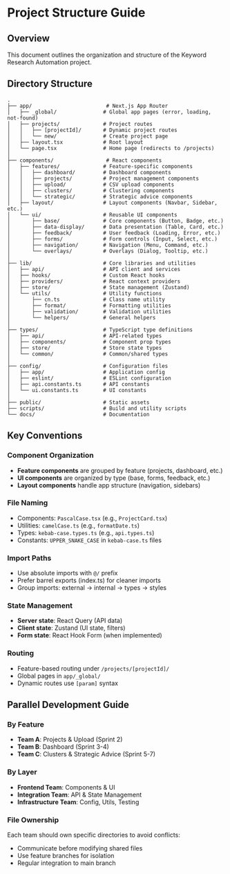 # Project Structure Guide

## Overview
This document outlines the organization and structure of the Keyword Research Automation project.

## Directory Structure

```
.
├── app/                        # Next.js App Router
│   ├── _global/               # Global app pages (error, loading, not-found)
│   ├── projects/              # Project routes
│   │   ├── [projectId]/       # Dynamic project routes
│   │   └── new/               # Create project page
│   ├── layout.tsx             # Root layout
│   └── page.tsx               # Home page (redirects to /projects)
│
├── components/                 # React components
│   ├── features/              # Feature-specific components
│   │   ├── dashboard/         # Dashboard components
│   │   ├── projects/          # Project management components
│   │   ├── upload/            # CSV upload components
│   │   ├── clusters/          # Clustering components
│   │   └── strategic/         # Strategic advice components
│   ├── layout/                # Layout components (Navbar, Sidebar, etc.)
│   └── ui/                    # Reusable UI components
│       ├── base/              # Core components (Button, Badge, etc.)
│       ├── data-display/      # Data presentation (Table, Card, etc.)
│       ├── feedback/          # User feedback (Loading, Error, etc.)
│       ├── forms/             # Form controls (Input, Select, etc.)
│       ├── navigation/        # Navigation (Menu, Command, etc.)
│       └── overlays/          # Overlays (Dialog, Tooltip, etc.)
│
├── lib/                       # Core libraries and utilities
│   ├── api/                   # API client and services
│   ├── hooks/                 # Custom React hooks
│   ├── providers/             # React context providers
│   ├── store/                 # State management (Zustand)
│   └── utils/                 # Utility functions
│       ├── cn.ts              # Class name utility
│       ├── format/            # Formatting utilities
│       ├── validation/        # Validation utilities
│       └── helpers/           # General helpers
│
├── types/                     # TypeScript type definitions
│   ├── api/                   # API-related types
│   ├── components/            # Component prop types
│   ├── store/                 # Store state types
│   └── common/                # Common/shared types
│
├── config/                    # Configuration files
│   ├── app/                   # Application config
│   ├── eslint/                # ESLint configuration
│   ├── api.constants.ts       # API constants
│   └── ui.constants.ts        # UI constants
│
├── public/                    # Static assets
├── scripts/                   # Build and utility scripts
└── docs/                      # Documentation
```

## Key Conventions

### Component Organization
- **Feature components** are grouped by feature (projects, dashboard, etc.)
- **UI components** are organized by type (base, forms, feedback, etc.)
- **Layout components** handle app structure (navigation, sidebars)

### File Naming
- Components: `PascalCase.tsx` (e.g., `ProjectCard.tsx`)
- Utilities: `camelCase.ts` (e.g., `formatDate.ts`)
- Types: `kebab-case.types.ts` (e.g., `api.types.ts`)
- Constants: `UPPER_SNAKE_CASE` in `kebab-case.ts` files

### Import Paths
- Use absolute imports with `@/` prefix
- Prefer barrel exports (index.ts) for cleaner imports
- Group imports: external → internal → types → styles

### State Management
- **Server state**: React Query (API data)
- **Client state**: Zustand (UI state, filters)
- **Form state**: React Hook Form (when implemented)

### Routing
- Feature-based routing under `/projects/[projectId]/`
- Global pages in `app/_global/`
- Dynamic routes use `[param]` syntax

## Parallel Development Guide

### By Feature
- **Team A**: Projects & Upload (Sprint 2)
- **Team B**: Dashboard (Sprint 3-4)
- **Team C**: Clusters & Strategic Advice (Sprint 5-7)

### By Layer
- **Frontend Team**: Components & UI
- **Integration Team**: API & State Management
- **Infrastructure Team**: Config, Utils, Testing

### File Ownership
Each team should own specific directories to avoid conflicts:
- Communicate before modifying shared files
- Use feature branches for isolation
- Regular integration to main branch